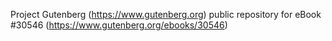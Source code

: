 Project Gutenberg (https://www.gutenberg.org) public repository for eBook #30546 (https://www.gutenberg.org/ebooks/30546)
